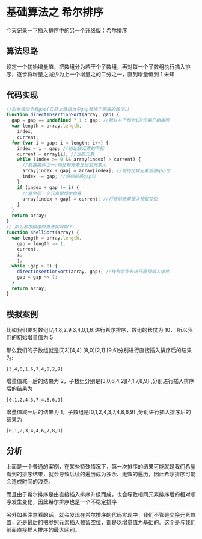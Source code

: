 # 基础算法之 希尔排序

今天记录一下插入排序中的另一个升级版：希尔排序

## 算法思路

设定一个初始增量值，把数组分为若干个子数组，再对每一个子数组执行插入排序，逐步将增量之减少为上一个增量之的二分之一，直到增量值到 1 未知

## 代码实现

```js
//形参增加步数gap(实际上就相当于gap替换了原来的数字1)
function directInsertionSort(array, gap) {
  gap = gap == undefined ? 1 : gap; //默认从下标为1的元素开始遍历
  var length = array.length,
    index,
    current;
  for (var i = gap; i < length; i++) {
    index = i - gap; //待比较元素的下标
    current = array[i]; //当前元素
    while (index >= 0 && array[index] > current) {
      //前置条件之一:待比较元素比当前元素大
      array[index + gap] = array[index]; //将待比较元素后移gap位
      index -= gap; //游标前移gap位
    }
    if (index + gap != i) {
      //避免同一个元素赋值给自身
      array[index + gap] = current; //将当前元素插入预留空位
    }
  }
  return array;
}
// 那么希尔排序的算法实现如下:
function shellSort(array) {
  var length = array.length,
    gap = length >> 1,
    current,
    i,
    j;
  while (gap > 0) {
    directInsertionSort(array, gap); //按指定步长进行直接插入排序
    gap = gap >> 1;
  }
  return array;
}
```

## 模拟案例

比如我们要对数组[7,4,8,2,9,3,4,0,1,6]进行希尔排序，数组的长度为 10， 所以我们的初始增量值为 5

那么我们的子数组就是[7,3][4,4] [8,0][2,1] [9,6]分别进行直接插入排序后的结果为:

```
[3,4,0,1,6,7,4,8,2,9]
```

增量值减一后的结果为 2，子数组分别是[3,0,6,4,2][4,1,7,8,9] ,分别进行插入排序后的结果为

```
[0,1,2,4,3,7,4,8,6,9]
```

增量值减一后的结果为 1，子数组是[0,1,2,4,3,7,4,8,6,9] ,分别进行插入排序后的结果为

```
[0,1,2,3,4,4,6,7,8,9]
```

## 分析

上面是一个普通的案例，在某些特殊情况下，第一次排序的结果可能就是我们希望看到的排序结果，就会导致后续的遍历成为多余、无效的遍历，因此希尔排序可能会造成时间的浪费。

而且由于希尔排序是由直接插入排序升级而成，也会导致相同元素排序后的相对顺序发生变化，因此希尔排序也是一个不稳定排序

另外如果注意看的话，就会发现在希尔排序的代码实现中，我们不管是交换元素位置，还是最后的把参照元素插入预留空位，都是以增量值为基础的。这个是与我们前面直接插入排序的最大区别。
